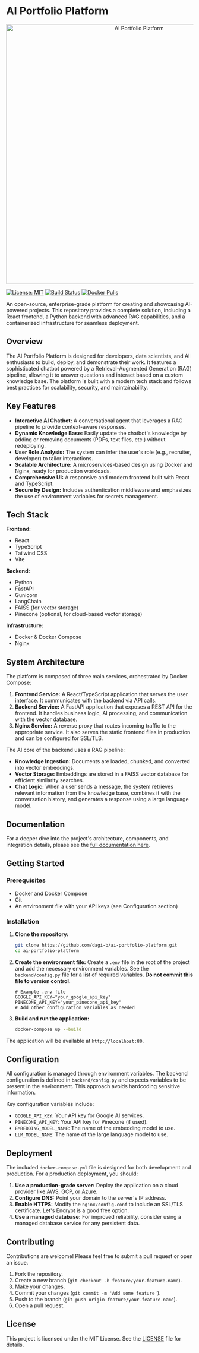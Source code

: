
# AI Portfolio Platform

<p align="center">
  <img src="./frontend/public/assets/ai-portfolio.png" alt="AI Portfolio Platform" width="700"/>
</p>

[![License: MIT](https://img.shields.io/badge/License-MIT-yellow.svg)](https://opensource.org/licenses/MIT)
[![Build Status](https://img.shields.io/badge/build-passing-brightgreen.svg)](https://github.com/dagi-b/ai-portfolio-platform)
[![Docker Pulls](https://img.shields.io/docker/pulls/dagib/ai-portfolio-platform.svg)](https://hub.docker.com/r/dagib/ai-portfolio-platform)

An open-source, enterprise-grade platform for creating and showcasing AI-powered projects. This repository provides a complete solution, including a React frontend, a Python backend with advanced RAG capabilities, and a containerized infrastructure for seamless deployment.

## Overview

The AI Portfolio Platform is designed for developers, data scientists, and AI enthusiasts to build, deploy, and demonstrate their work. It features a sophisticated chatbot powered by a Retrieval-Augmented Generation (RAG) pipeline, allowing it to answer questions and interact based on a custom knowledge base. The platform is built with a modern tech stack and follows best practices for scalability, security, and maintainability.

## Key Features

*   **Interactive AI Chatbot:** A conversational agent that leverages a RAG pipeline to provide context-aware responses.
*   **Dynamic Knowledge Base:** Easily update the chatbot's knowledge by adding or removing documents (PDFs, text files, etc.) without redeploying.
*   **User Role Analysis:** The system can infer the user's role (e.g., recruiter, developer) to tailor interactions.
*   **Scalable Architecture:** A microservices-based design using Docker and Nginx, ready for production workloads.
*   **Comprehensive UI:** A responsive and modern frontend built with React and TypeScript.
*   **Secure by Design:** Includes authentication middleware and emphasizes the use of environment variables for secrets management.

## Tech Stack

**Frontend:**
*   React
*   TypeScript
*   Tailwind CSS
*   Vite

**Backend:**
*   Python
*   FastAPI
*   Gunicorn
*   LangChain
*   FAISS (for vector storage)
*   Pinecone (optional, for cloud-based vector storage)

**Infrastructure:**
*   Docker & Docker Compose
*   Nginx

## System Architecture

The platform is composed of three main services, orchestrated by Docker Compose:

1.  **Frontend Service:** A React/TypeScript application that serves the user interface. It communicates with the backend via API calls.
2.  **Backend Service:** A FastAPI application that exposes a REST API for the frontend. It handles business logic, AI processing, and communication with the vector database.
3.  **Nginx Service:** A reverse proxy that routes incoming traffic to the appropriate service. It also serves the static frontend files in production and can be configured for SSL/TLS.

The AI core of the backend uses a RAG pipeline:
*   **Knowledge Ingestion:** Documents are loaded, chunked, and converted into vector embeddings.
*   **Vector Storage:** Embeddings are stored in a FAISS vector database for efficient similarity searches.
*   **Chat Logic:** When a user sends a message, the system retrieves relevant information from the knowledge base, combines it with the conversation history, and generates a response using a large language model.

## Documentation

For a deeper dive into the project's architecture, components, and integration details, please see the [full documentation here](./Docs).

## Getting Started

### Prerequisites

*   Docker and Docker Compose
*   Git
*   An environment file with your API keys (see Configuration section)

### Installation

1.  **Clone the repository:**
    ```bash
    git clone https://github.com/dagi-b/ai-portfolio-platform.git
    cd ai-portfolio-platform
    ```

2.  **Create the environment file:**
    Create a `.env` file in the root of the project and add the necessary environment variables. See the `backend/config.py` file for a list of required variables. **Do not commit this file to version control.**

    ```env
    # Example .env file
    GOOGLE_API_KEY="your_google_api_key"
    PINECONE_API_KEY="your_pinecone_api_key"
    # Add other configuration variables as needed
    ```

3.  **Build and run the application:**
    ```bash
    docker-compose up --build
    ```

The application will be available at `http://localhost:80`.

## Configuration

All configuration is managed through environment variables. The backend configuration is defined in `backend/config.py` and expects variables to be present in the environment. This approach avoids hardcoding sensitive information.

Key configuration variables include:
*   `GOOGLE_API_KEY`: Your API key for Google AI services.
*   `PINECONE_API_KEY`: Your API key for Pinecone (if used).
*   `EMBEDDING_MODEL_NAME`: The name of the embedding model to use.
*   `LLM_MODEL_NAME`: The name of the large language model to use.

## Deployment

The included `docker-compose.yml` file is designed for both development and production. For a production deployment, you should:

1.  **Use a production-grade server:** Deploy the application on a cloud provider like AWS, GCP, or Azure.
2.  **Configure DNS:** Point your domain to the server's IP address.
3.  **Enable HTTPS:** Modify the `nginx/config.conf` to include an SSL/TLS certificate. Let's Encrypt is a good free option.
4.  **Use a managed database:** For improved reliability, consider using a managed database service for any persistent data.

## Contributing

Contributions are welcome! Please feel free to submit a pull request or open an issue.

1.  Fork the repository.
2.  Create a new branch (`git checkout -b feature/your-feature-name`).
3.  Make your changes.
4.  Commit your changes (`git commit -m 'Add some feature'`).
5.  Push to the branch (`git push origin feature/your-feature-name`).
6.  Open a pull request.

## License

This project is licensed under the MIT License. See the [LICENSE](https://opensource.org/licenses/MIT) file for details.

